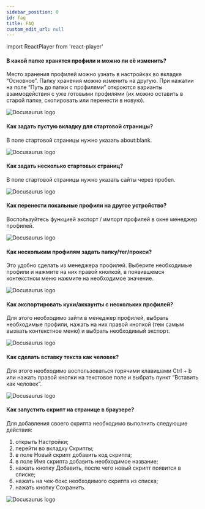 ```yaml
---
sidebar_position: 0
id: faq
title: FAQ
custom_edit_url: null
---
```


import ReactPlayer from 'react-player'


#### В какой папке хранятся профили и можно ли её изменить?

Место хранения профилей можно узнать в настройках во вкладке “Основное”. Папку хранения можно изменить на другую. При нажатии на поле “Путь до папки с профилями” откроются варианты взаимодействия с уже готовыми профилями (их можно оставить в старой папке, скопировать или перенести в новую).

![Docusaurus logo](/img/FAQ/rus/faq-1.png)

#### Как задать пустую вкладку для стартовой страницы?

В поле стартовой страницы нужно указать about:blank.

![Docusaurus logo](/img/FAQ/rus/faq-2.png)

#### Как задать несколько стартовых страниц?

В поле стартовой страницы нужно указать сайты через пробел.

![Docusaurus logo](/img/FAQ/rus/faq-3.png)

#### Как перенести локальные профили на другое устройство?

Воспользуйтесь функцией экспорт / импорт профилей в окне менеджер профилей.

![Docusaurus logo](/img/FAQ/rus/faq-4.png)

#### Как нескольким профилям задать папку/тег/прокси?

Это удобно сделать из менеджера профилей. Выберите необходимые профили и нажмите на них правой кнопкой, в появившемся контекстном меню нажмите на необходимое значение.

![Docusaurus logo](/img/FAQ/rus/faq-5.png)

#### Как экспортировать куки/аккаунты с нескольких профилей?

Для этого необходимо зайти в менеджер профилей, выбрать необходимые профили, нажать на них правой кнопкой (тем самым вызвать контекстное меню) и выбрать необходимый экспорт.

![Docusaurus logo](/img/FAQ/rus/faq-6.png)

#### Как сделать вставку текста как человек?
Для этого необходимо воспользоваться горячими клавишами Ctrl + b или нажать правой кнопки на текстовое поле и выбрать пункт “Вставить как человек”.

![Docusaurus logo](/img/FAQ/rus/faq-7.png)

#### Как запустить скрипт на странице в браузере?
Для добавления своего скрипта необходимо выполнить следующие действия:
1. открыть Настройки;
2. перейти во вкладку Скрипты;
3. в поле Новый скрипт добавить код скрипта;
4. в поле Имя скрипта добавить необходимое название;
5. нажать кнопку Добавить, после чего новый скрипт появится в списке;
6. нажать на чек-бокс необходимого скрипта из списка;
7. нажать кнопку Сохранить.

![Docusaurus logo](/img/FAQ/rus/faq-8.png)